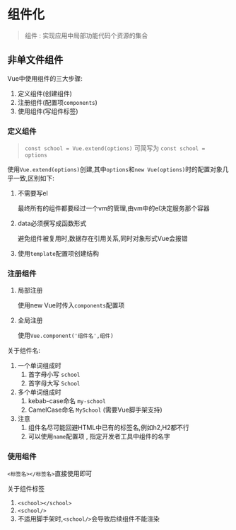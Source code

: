 # 组件化

> 组件 : 实现应用中局部功能代码个资源的集合

## 非单文件组件

Vue中使用组件的三大步骤:

1. 定义组件(创建组件)
2. 注册组件(配置项`components`)
3. 使用组件(写组件标签)

### 定义组件

> `const school = Vue.extend(options)` 可简写为 `const school = options`

使用`Vue.extend(options)`创建,其中`options`和`new Vue(options)`时的配置对象几乎一致,区别如下:

1. 不需要写el

   最终所有的组件都要经过一个vm的管理,由vm中的el决定服务那个容器

2. data必须撰写成函数形式

   避免组件被复用时,数据存在引用关系,同时对象形式Vue会报错

3. 使用`template`配置项创建结构

### 注册组件

1. 局部注册

   使用new Vue时传入`components`配置项

2. 全局注册

   使用`Vue.component('组件名',组件)`

关于组件名:

1. 一个单词组成时
   1. 首字母小写 `school`
   2. 首字母大写 `School`
2. 多个单词组成时
   1. kebab-case命名 `my-school`
   2. CamelCase命名 `MySchool` (需要Vue脚手架支持)
3. 注意
   1. 组件名尽可能回避HTML中已有的标签名,例如h2,H2都不行
   2. 可以使用`name`配置项 , 指定开发者工具中组件的名字

### 使用组件

`<标签名></标签名>`直接使用即可

关于组件标签

1. `<school></school>`
2. `<school/>`
3. 不适用脚手架时,`<school/>`会导致后续组件不能渲染